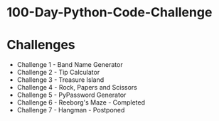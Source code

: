 # 100-Day-Python-Code-Challenge

# Challenges
- Challenge 1 - Band Name Generator
- Challenge 2 - Tip Calculator
- Challenge 3 - Treasure Island
- Challenge 4 - Rock, Papers and Scissors
- Challenge 5 - PyPassword Generator
- Challenge 6 - Reeborg's Maze - Completed 
- Challenge 7 - Hangman - Postponed 
